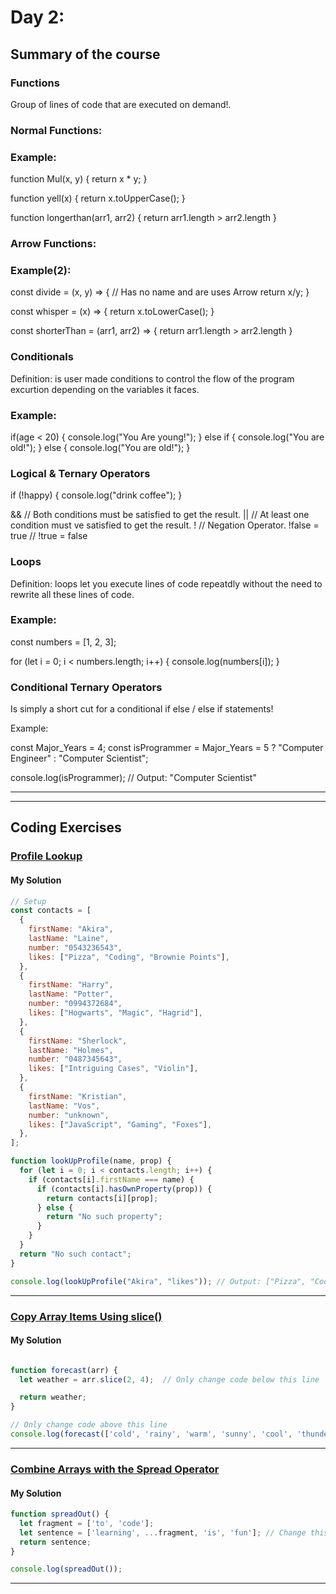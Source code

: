 
# Day 2:

## Summary of the course

### Functions

Group of lines of code that are executed on demand!.

### Normal Functions:

### Example:

function Mul(x, y) {
return x * y;
}

function yell(x) {
return x.toUpperCase();
}

function longerthan(arr1, arr2) {
return arr1.length  > arr2.length
}

### Arrow Functions:

### Example(2):

const divide = (x, y) => { // Has no name and are uses Arrow
return x/y;
}

const whisper = (x) => {
return x.toLowerCase();
}

const shorterThan = (arr1, arr2) => {
return arr1.length > arr2.length
}

### Conditionals

Definition: is user made conditions to control the flow of the program excurtion depending on the variables it faces.

### Example:

if(age < 20) {
console.log("You Are young!");
} else if {
console.log("You are old!");
} else {
console.log("You are old!");
}

### Logical & Ternary Operators

if (!happy) {
console.log("drink coffee");
}

&& // Both conditions must be satisfied to get the result.
|| // At least one condition must ve satisfied to get the result.
! // Negation Operator. !false = true // !true = false

### Loops

Definition: loops let you execute lines of code repeatdly without the need to rewrite all these lines of code.

### Example:

const numbers = [1, 2, 3];

for (let i = 0; i < numbers.length; i++) {
console.log(numbers[i]);
}

### Conditional Ternary Operators

Is simply a short cut for a conditional if else / else if statements!

Example:

const Major_Years = 4;
const isProgrammer = Major_Years = 5 ? "Computer Engineer" : "Computer Scientist";

console.log(isProgrammer); // Output: "Computer Scientist"

---

---

## Coding Exercises

### [Profile Lookup](https://www.freecodecamp.org/learn/javascript-algorithms-and-data-structures/basic-javascript/profile-lookup)

#### My Solution 

```javascript
// Setup
const contacts = [
  {
    firstName: "Akira",
    lastName: "Laine",
    number: "0543236543",
    likes: ["Pizza", "Coding", "Brownie Points"],
  },
  {
    firstName: "Harry",
    lastName: "Potter",
    number: "0994372684",
    likes: ["Hogwarts", "Magic", "Hagrid"],
  },
  {
    firstName: "Sherlock",
    lastName: "Holmes",
    number: "0487345643",
    likes: ["Intriguing Cases", "Violin"],
  },
  {
    firstName: "Kristian",
    lastName: "Vos",
    number: "unknown",
    likes: ["JavaScript", "Gaming", "Foxes"],
  },
];

function lookUpProfile(name, prop) {
  for (let i = 0; i < contacts.length; i++) {
    if (contacts[i].firstName === name) {
      if (contacts[i].hasOwnProperty(prop)) {
        return contacts[i][prop];
      } else {
        return "No such property";
      }
    }
  }
  return "No such contact";
}

console.log(lookUpProfile("Akira", "likes")); // Output: ["Pizza", "Coding", "Brownie Points"]


```

---



### [Copy Array Items Using slice()](https://www.freecodecamp.org/learn/javascript-algorithms-and-data-structures/basic-data-structures/copy-array-items-using-slice)

#### My Solution 

```javascript

function forecast(arr) {
  let weather = arr.slice(2, 4);  // Only change code below this line

  return weather;
}

// Only change code above this line
console.log(forecast(['cold', 'rainy', 'warm', 'sunny', 'cool', 'thunderstorms']));

```

---


### [Combine Arrays with the Spread Operator](https://www.freecodecamp.org/learn/javascript-algorithms-and-data-structures/basic-data-structures/combine-arrays-with-the-spread-operator)

#### My Solution 

```javascript
function spreadOut() {
  let fragment = ['to', 'code'];
  let sentence = ['learning', ...fragment, 'is', 'fun']; // Change this line
  return sentence;
}

console.log(spreadOut());
```

---


